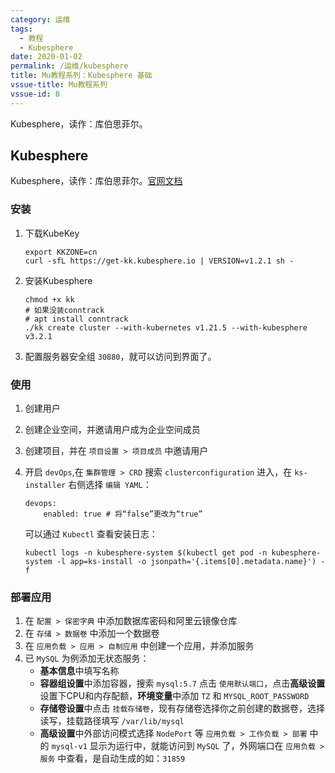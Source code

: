 ```yaml
---
category: 运维
tags:
  - 教程
  - Kubesphere
date: 2020-01-02
permalink: /运维/kubesphere
title: Mu教程系列：Kubesphere 基础
vssue-title: Mu教程系列
vssue-id: 8
---
```


Kubesphere，读作：库伯思菲尔。

<!-- more -->

## Kubesphere

Kubesphere，读作：库伯思菲尔。[官网文档][2]

### 安装

1. 下载KubeKey

    ```shell
    export KKZONE=cn
    curl -sfL https://get-kk.kubesphere.io | VERSION=v1.2.1 sh -
    ```

2. 安装Kubesphere

    ```shell
    chmod +x kk
    # 如果没装conntrack
    # apt install conntrack
    ./kk create cluster --with-kubernetes v1.21.5 --with-kubesphere v3.2.1
    ```

3. 配置服务器安全组 `30880`，就可以访问到界面了。

### 使用

1. 创建用户
2. 创建企业空间，并邀请用户成为企业空间成员
3. 创建项目，并在 `项目设置 > 项目成员` 中邀请用户
4. 开启 `devOps`,在 `集群管理 > CRD` 搜索 `clusterconfiguration` 进入，在 `ks-installer` 右侧选择 `编辑 YAML`：

    ```ymal
    devops:
        enabled: true # 将“false”更改为“true”
    ```
    可以通过 `Kubectl` 查看安装日志：
    
    ```shell
    kubectl logs -n kubesphere-system $(kubectl get pod -n kubesphere-system -l app=ks-install -o jsonpath='{.items[0].metadata.name}') -f
    ```

### 部署应用

1. 在 `配置 > 保密字典` 中添加数据库密码和阿里云镜像仓库
2. 在 `存储 > 数据卷` 中添加一个数据卷
3. 在 `应用负载 > 应用 > 自制应用` 中创建一个应用，并添加服务
4. 已 `MySQL` 为例添加无状态服务：
    - **基本信息**中填写名称
    - **容器组设置**中添加容器，搜索 `mysql:5.7` 点击 `使用默认端口`，点击**高级设置**设置下CPU和内存配额，**环境变量**中添加 `TZ` 和 `MYSQL_ROOT_PASSWORD`
    - **存储卷设置**中点击 `挂载存储卷`，现有存储卷选择你之前创建的数据卷，选择读写，挂载路径填写 `/var/lib/mysql`
    - **高级设置**中外部访问模式选择 `NodePort`
等 `应用负载 > 工作负载 > 部署` 中的 `mysql-v1` 显示为运行中，就能访问到 `MySQL` 了，外网端口在 `应用负载 > 服务` 中查看，是自动生成的如：`31859`

[2]:https://kubesphere.io/zh/docs/quick-start/all-in-one-on-linux/
[3]:https://kubernetes.io/zh/docs